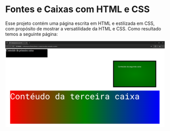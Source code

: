 # Fontes e Caixas com HTML e CSS

Esse projeto contém uma página escrita em HTML e estilizada em CSS, com propósito de mostrar a versatilidade da HTML e CSS. Como resultado temos a seguinte página:

![resultado](https://github.com/JemanueI/Fontes-e-Caixas/blob/main/resultado.png)